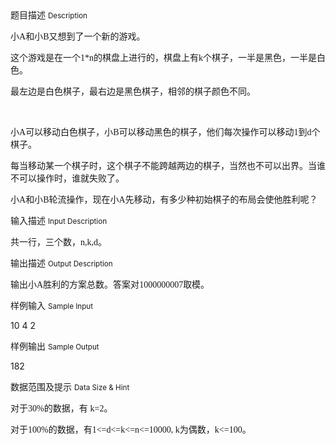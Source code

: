 <div class="panel panel-default">
<div class="area-title">
<span>
题目描述
<small>Description</small>
</span></div>
<div class="panel-body">

<p>小<span style="font-family: 'Times New Roman';">A</span><span style="">和小</span><span style="font-family: 'Times New Roman';">B</span><span style="">又想到了一个新的游戏。</span></p>
<p>这个游戏是在一个<span style="font-family: 'Times New Roman';">1*n</span><span style="">的棋盘上进行的，棋盘上有</span><span style="font-family: 'Times New Roman';">k</span><span style="">个棋子，一半是黑色，一半是白色。</span></p>
<p>最左边是白色棋子，最右边是黑色棋子，相邻的棋子颜色不同。</p>
<p> </p>
<p>小<span style="font-family: 'Times New Roman';">A</span><span style="">可以移动白色棋子，小</span><span style="font-family: 'Times New Roman';">B</span><span style="">可以移动黑色的棋子，他们每次操作可以移动</span><span style="font-family: 'Times New Roman';">1</span><span style="">到</span><span style="font-family: 'Times New Roman';">d</span><span style="">个棋子。</span></p>
<p>每当移动某一个棋子时，这个棋子不能跨越两边的棋子，当然也不可以出界。当谁不可以操作时，谁就失败了。</p>
<p>小<span style="font-family: 'Times New Roman';">A</span><span style="">和小</span><span style="font-family: 'Times New Roman';">B</span><span style="">轮流操作，现在小</span><span style="font-family: 'Times New Roman';">A</span><span style="">先移动，有多少种初始棋子的布局会使他胜利呢？</span></p>

</div>
</div>

<div class="panel panel-default">
<div class="area-title">
<span>
输入描述
<small>Input Description</small>
</span></div>
<div class="panel-body">
<p>共一行，三个数，<span style="font-family: 'Times New Roman';">n,k,d</span><span style="">。</span></p>

</div>
</div>
<div  class="panel panel-default">
<div class="area-title">
<span>
输出描述
<small>Output Description</small>
</span></div>
<div class="panel-body">

<p class="p0">输出小<span style="font-family: 'Times New Roman';">A</span><span style="font-family: 宋体;">胜利的方案总数。答案对</span><span style="font-family: 'Times New Roman';">1000000007</span><span style="font-family: 宋体;">取模。</span></p>

</div>
</div>


<div class="panel panel-default">
<div class="area-title">
<span>
样例输入
<small>Sample Input</small>
</span></div>
<div class="panel-body">
<p>10 4 2</p>

</div>
</div>

<div class="panel panel-default">
<div class="area-title">
<span>
样例输出
<small>Sample Output</small>
</span></div>
<div class="panel-body">
<p>182</p>

</div>
</div>

<div class="panel panel-default">
<div class="area-title">
<span>
数据范围及提示
<small>Data Size & Hint</small>
</span></div>
<div class="panel-body">
<p>对于<span style="font-family: 'Times New Roman';">30%</span><span style="">的数据，有 </span><span style="font-family: 'Times New Roman';">k=2</span><span style="">。</span></p>
<p>对于<span style="font-family: 'Times New Roman';">100%</span><span style="">的数据，有</span><span style="font-family: 'Times New Roman';">1&lt;=d&lt;=k&lt;=n&lt;=10000, k</span><span style="">为偶数，</span><span style="font-family: 'Times New Roman';">k&lt;=100</span><span style="">。</span></p>
</div>
</div>